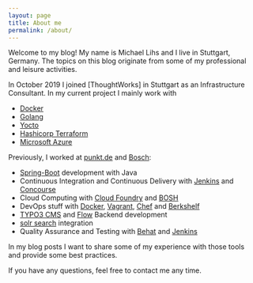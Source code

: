 ```yaml
---
layout: page
title: About me
permalink: /about/
---
```


Welcome to my blog! My name is Michael Lihs and I live in Stuttgart, Germany. The topics on this blog originate from some of my professional and leisure activities.

In October 2019 I joined [ThoughtWorks] in Stuttgart as an Infrastructure Consultant. In my current project I mainly work with

* [Docker](https://www.docker.com/)
* [Golang](https://golang.org/)
* [Yocto](https://www.yoctoproject.org/)
* [Hashicorp Terraform](https://www.terraform.io/)
* [Microsoft Azure](https://azure.microsoft.com/en-us/)

Previously, I worked at [punkt.de] and [Bosch]:

* [Spring-Boot] development with Java
* Continuous Integration and Continuous Delivery with [Jenkins] and [Concourse]
* Cloud Computing with [Cloud Foundry] and [BOSH]
* DevOps stuff with [Docker], [Vagrant], [Chef] and [Berkshelf]
* [TYPO3 CMS] and [Flow] Backend development
* [solr search] integration
* Quality Assurance and Testing with [Behat] and [Jenkins]

In my blog posts I want to share some of my experience with those tools and provide some best practices.

If you have any questions, feel free to contact me any time.

[TYPO3 CMS]:			http://www.typo3.org
[Flow]:			        https://flow.neos.io/
[solr search]:			http://lucene.apache.org/solr/
[Behat]:				http://behat.org
[Jenkins]:				https://jenkins-ci.org/
[Vagrant]:				http://vagrantup.com
[Chef]:					http://chef.io
[Berkshelf]:			http://berkshelf.com
[Spring-Boot]:			https://projects.spring.io/spring-boot/
[Cloud Foundry]:		https://www.cloudfoundry.org/
[BOSH]:					https://bosh.io/
[Docker]:				https://www.docker.com/
[Bosch]:				https://www.bosch.com
[punkt.de]:             https://www.punkt.de
[Concourse]:            https://concourse-ci.org/
